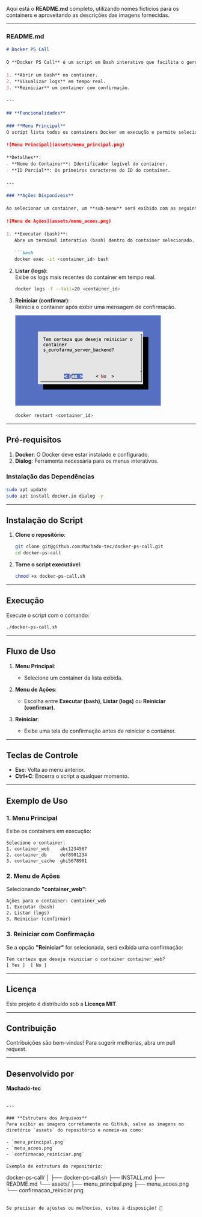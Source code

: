 Aqui está o **README.md** completo, utilizando nomes fictícios para os containers e aproveitando as descrições das imagens fornecidas.

---

### **README.md**
```markdown
# Docker PS Call

O **Docker PS Call** é um script em Bash interativo que facilita o gerenciamento de containers Docker. Através de uma interface simples baseada no **dialog**, o usuário pode listar containers em execução e executar ações como:

1. **Abrir um bash** no container.
2. **Visualizar logs** em tempo real.
3. **Reiniciar** um container com confirmação.

---

## **Funcionalidades**

### **Menu Principal**
O script lista todos os containers Docker em execução e permite selecionar um deles através de um menu.

![Menu Principal](assets/menu_principal.png)

**Detalhes**:
- **Nome do Container**: Identificador legível do container.
- **ID Parcial**: Os primeiros caracteres do ID do container.

---

### **Ações Disponíveis**

Ao selecionar um container, um **sub-menu** será exibido com as seguintes opções:

![Menu de Ações](assets/menu_acoes.png)

1. **Executar (bash)**:  
   Abre um terminal interativo (bash) dentro do container selecionado.

   ```bash
   docker exec -it <container_id> bash
   ```

2. **Listar (logs)**:  
   Exibe os logs mais recentes do container em tempo real.

   ```bash
   docker logs -f --tail=20 <container_id>
   ```

3. **Reiniciar (confirmar)**:  
   Reinicia o container após exibir uma mensagem de confirmação.

   ![Confirmação de Reinício](assets/confirmacao_reiniciar.png)

   ```bash
   docker restart <container_id>
   ```

---

## **Pré-requisitos**

1. **Docker**: O Docker deve estar instalado e configurado.
2. **Dialog**: Ferramenta necessária para os menus interativos.

### **Instalação das Dependências**
```bash
sudo apt update
sudo apt install docker.io dialog -y
```

---

## **Instalação do Script**

1. **Clone o repositório**:
   ```bash
   git clone git@github.com:Machado-tec/docker-ps-call.git
   cd docker-ps-call
   ```

2. **Torne o script executável**:
   ```bash
   chmod +x docker-ps-call.sh
   ```

---

## **Execução**

Execute o script com o comando:

```bash
./docker-ps-call.sh
```

---

## **Fluxo de Uso**

1. **Menu Principal**:
   - Selecione um container da lista exibida.

2. **Menu de Ações**:
   - Escolha entre **Executar (bash)**, **Listar (logs)** ou **Reiniciar (confirmar)**.

3. **Reiniciar**:
   - Exibe uma tela de confirmação antes de reiniciar o container.

---

## **Teclas de Controle**

- **Esc**: Volta ao menu anterior.
- **Ctrl+C**: Encerra o script a qualquer momento.

---

## **Exemplo de Uso**

### **1. Menu Principal**
Exibe os containers em execução:

```
Selecione o container:
1. container_web    abc1234567
2. container_db     def8901234
3. container_cache  ghi5678901
```

### **2. Menu de Ações**
Selecionando **"container_web"**:

```
Ações para o container: container_web
1. Executar (bash)
2. Listar (logs)
3. Reiniciar (confirmar)
```

### **3. Reiniciar com Confirmação**
Se a opção **"Reiniciar"** for selecionada, será exibida uma confirmação:

```
Tem certeza que deseja reiniciar o container container_web?
[ Yes ]  [ No ]
```

---

## **Licença**

Este projeto é distribuído sob a **Licença MIT**.

---

## **Contribuição**

Contribuições são bem-vindas! Para sugerir melhorias, abra um pull request.

---

## **Desenvolvido por**

**Machado-tec**
```

---

### **Estrutura dos Arquivos**
Para exibir as imagens corretamente no GitHub, salve as imagens no diretório `assets` do repositório e nomeie-as como:

- `menu_principal.png`
- `menu_acoes.png`
- `confirmacao_reiniciar.png`

Exemplo de estrutura do repositório:
```
docker-ps-call/
│
├── docker-ps-call.sh
├── INSTALL.md
├── README.md
└── assets/
    ├── menu_principal.png
    ├── menu_acoes.png
    └── confirmacao_reiniciar.png
```

Se precisar de ajustes ou melhorias, estou à disposição! 🚀